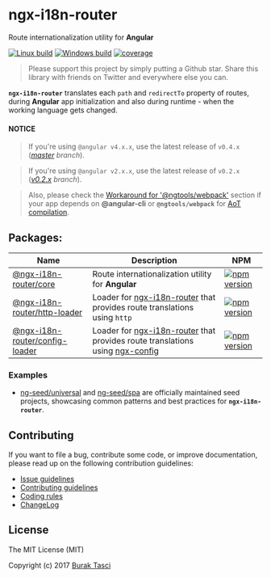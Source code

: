 # ngx-i18n-router
Route internationalization utility for **Angular**

[![Linux build](https://travis-ci.org/fulls1z3/ngx-i18n-router.svg?branch=master)](https://travis-ci.org/fulls1z3/ngx-i18n-router)
[![Windows build](https://ci.appveyor.com/api/projects/status/github/fulls1z3/ngx-i18n-router?branch=master&svg=true)](https://ci.appveyor.com/project/fulls1z3/ngx-i18n-router)
[![coverage](https://codecov.io/github/fulls1z3/ngx-i18n-router/coverage.svg?branch=master)](https://codecov.io/gh/fulls1z3/ngx-i18n-router)

> Please support this project by simply putting a Github star. Share this library with friends on Twitter and everywhere else you can.

**`ngx-i18n-router`** translates each `path` and `redirectTo` property of routes, during **Angular** app initialization
and also during runtime - when the working language gets changed.

#### NOTICE
> If you're using `@angular v4.x.x`, use the latest release of `v0.4.x` (*[master] branch*).

> If you're using `@angular v2.x.x`, use the latest release of `v0.2.x` (*[v0.2.x] branch*).

> Also, please check the [Workaround for '@ngtools/webpack'](https://github.com/fulls1z3/ngx-i18n-router/tree/master/packages/@ngx-i18n-router/core/README.md#workaround-for-ngtoolswebpack)
section if your app depends on **@angular-cli** or **`@ngtools/webpack`** for [AoT compilation].

## Packages:
Name | Description | NPM
--- | --- | ---
[@ngx-i18n-router/core](https://github.com/fulls1z3/ngx-i18n-router/tree/master/packages/@ngx-i18n-router/core) | Route internationalization utility for **Angular** | [![npm version](https://badge.fury.io/js/%40ngx-i18n-router%2Fcore.svg)](https://www.npmjs.com/package/@ngx-i18n-router/core)
[@ngx-i18n-router/http-loader](https://github.com/fulls1z3/ngx-i18n-router/tree/v0.2.x/packages/@ngx-i18n-router/http-loader) | Loader for [ngx-i18n-router] that provides route translations using `http` | [![npm version](https://badge.fury.io/js/%40ngx-i18n-router%2Fhttp-loader.svg)](https://www.npmjs.com/package/@ngx-i18n-router/http-loader)
[@ngx-i18n-router/config-loader](https://github.com/fulls1z3/ngx-i18n-router/tree/v0.2.x/packages/@ngx-i18n-router/config-loader) | Loader for [ngx-i18n-router] that provides route translations using [ngx-config] | [![npm version](https://badge.fury.io/js/%40ngx-i18n-router%2Fconfig-loader.svg)](https://www.npmjs.com/package/@ngx-i18n-router/config-loader)

### Examples
- [ng-seed/universal] and [ng-seed/spa] are officially maintained seed projects, showcasing common patterns and best practices for **`ngx-i18n-router`**.

## Contributing
If you want to file a bug, contribute some code, or improve documentation, please read up on the following contribution guidelines:
- [Issue guidelines](.github/CONTRIBUTING.md#submit)
- [Contributing guidelines](.github/CONTRIBUTING.md)
- [Coding rules](.github/CODING.md)
- [ChangeLog](CHANGELOG.md)

## License
The MIT License (MIT)

Copyright (c) 2017 [Burak Tasci]

[master]: https://github.com/ngx-i18n-router/core/tree/master
[v0.2.x]: https://github.com/ngx-i18n-router/core/tree/v0.2.x
[AoT compilation]: https://angular.io/docs/ts/latest/cookbook/aot-compiler.html
[ngx-i18n-router]: https://github.com/fulls1z3/ngx-i18n-router
[ngx-config]: https://github.com/fulls1z3/ngx-config
[ng-seed/universal]: https://github.com/ng-seed/universal
[ng-seed/spa]: https://github.com/ng-seed/spa
[Burak Tasci]: https://github.com/fulls1z3
